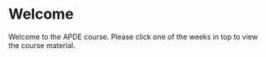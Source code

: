 # Welcome

Welcome to the APDE course. Please click one of the weeks in top to view the course material.
